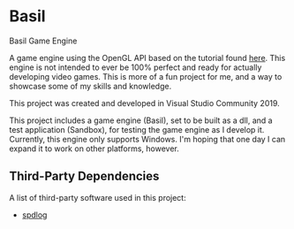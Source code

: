 # Basil
Basil Game Engine

A game engine using the OpenGL API based on the tutorial found [here](https://www.youtube.com/playlist?list=PLlrATfBNZ98dC-V-N3m0Go4deliWHPFwT). This engine is not intended to ever be 100% perfect and ready for actually developing video games. This is more of a fun project for me, and a way to showcase some of my skills and knowledge.

This project was created and developed in Visual Studio Community 2019.

This project includes a game engine (Basil), set to be built as a dll, and a test application (Sandbox), for testing the game engine as I develop it. Currently, this engine only supports Windows. I'm hoping that one day I can expand it to work on other platforms, however.

## Third-Party Dependencies
A list of third-party software used in this project:
* [spdlog](https://github.com/gabime/spdlog)